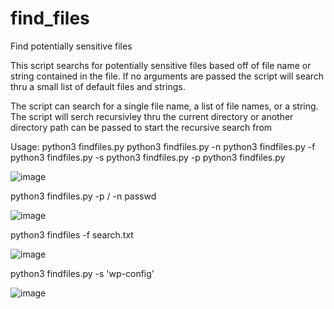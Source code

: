 # find_files
Find potentially sensitive files

This script searchs for potentially sensitive files based off of file name or string contained in the file. If no arguments are passed the script will search thru a small list of default files and strings.

The script can search for a single file name, a list of file names, or a string. The script will serch recursivley thru the current directory or another directory path can be passed to start the recursive search from

Usage: 
python3 findfiles.py 
python3 findfiles.py -n <name of file to search for> 
python3 findfiles.py -f <file contianing list of files to serach for> 
python3 findfiles.py -s <string to search for in file>
python3 findfiles.py -p <path to search>
  python3 findfiles.py
 
  ![image](https://user-images.githubusercontent.com/84335647/142732541-bd20a325-9697-468b-b0d7-0bae2f3dfa7e.png)

  python3 findfiles.py -p / -n passwd
  
  ![image](https://user-images.githubusercontent.com/84335647/142732472-352eefa9-30e6-40e4-8009-aa68671089ad.png)

  python3 findfiles -f search.txt
  
  ![image](https://user-images.githubusercontent.com/84335647/142732485-2dd188c4-8d86-4e27-89b1-92665e606f47.png)

  python3 findfiles.py -s 'wp-config'
  
  ![image](https://user-images.githubusercontent.com/84335647/142732524-833009ce-c3ad-4409-82c3-4334e4dbf8c1.png)
